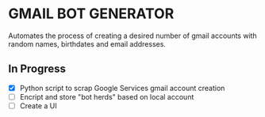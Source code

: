 # GMAIL BOT GENERATOR 
Automates the process of creating a desired number of gmail accounts with random names, birthdates and email addresses.

## In Progress
- [X] Python script to scrap Google Services gmail account creation <br/>
- [ ] Encript and store "bot herds" based on local account <br/>
- [ ] Create a UI <br/>
